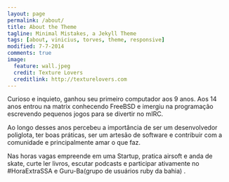 ```yaml
---
layout: page
permalink: /about/
title: About the Theme
tagline: Minimal Mistakes, a Jekyll Theme
tags: [about, vinicius, torves, theme, responsive]
modified: 7-7-2014
comments: true
image:
  feature: wall.jpeg
  credit: Texture Lovers
  creditlink: http://texturelovers.com
---
```

 Curioso e inquieto, ganhou seu primeiro computador aos 9 anos. Aos 14 anos entrou na matrix conhecendo FreeBSD e imergiu na programação escrevendo pequenos jogos para se divertir no mIRC.
<br />

Ao longo desses anos percebeu a importância de ser um desenvolvedor poliglota, ter boas práticas, ser um artesão de software e contribuir com a comunidade e principalmente amar o que faz.


Nas horas vagas empreende em uma Startup, pratica airsoft e anda de skate, curte ler livros, escutar podcasts e participar ativamente no #HoraExtraSSA e Guru-Ba(grupo de usuários ruby da bahia) .

<!-- Jekyll is pretty rad and figured releasing a cleaned up version of [my site](http://mademistakes.com)[^1] as a theme for others to hack and build on would be fun. So here be that theme --- I call it **Minimal Mistakes**, a responsive Jekyll theme with large featured images and solid typography. -->

<!-- ## Minimal Mistakes is all about:

* Responsive templates. Looking good on mobile, tablet, and desktop.
* Gracefully degrading in older browsers. Compatible with Internet Explorer 8+ and all modern browsers.
* Minimal embellishments --- content first.
* Large feature images for posts and pages.
* Author sidebar to pimp your bio, photo[^2], and social media links.
* Simple and clear permalink structure *(ie: domain.com/category/post-title)*

<a markdown="0" href="{{ site.url }}/theme-setup" class="btn">Install Minimal Mistakes Theme</a> -->
<!--
[^1]: Since open sourcing this theme I have released a couple other Jekyll themes. My website [Made Mistakes](http://mademistakes.com) is currently using a modified version of my [So Simple Theme](http://mmistakes.github.io/so-simple-theme/).

[^2]: Fancy avatars provided by [Brandon Mathis](http://brandonmathis.com/projects/fancy-avatars/demo/) under a [Creative Commons Attribution 3.0 License](http://creativecommons.org/licenses/by/3.0/). -->
